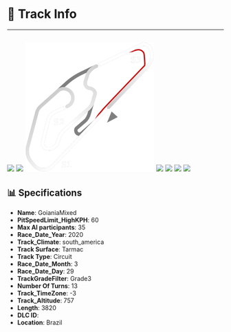# 🏁 Track Info

---
![](image_1.jpg)
![](image_2.jpg)
![](image_3.jpg)
![](image_4.jpg)
![](image_5.jpg)
![](image_6.jpg)
![](image_7.jpg)
---

## 📊 Specifications

- **Name**: GoianiaMixed
- **PitSpeedLimit_HighKPH**: 60
- **Max AI participants**: 35
- **Race_Date_Year**: 2020
- **Track_Climate**: south_america
- **Track Surface**: Tarmac
- **Track Type**: Circuit
- **Race_Date_Month**: 3
- **Race_Date_Day**: 29
- **TrackGradeFilter**: Grade3
- **Number Of Turns**: 13
- **Track_TimeZone**: -3
- **Track_Altitude**: 757
- **Length**: 3820
- **DLC ID**: 
- **Location**: Brazil
